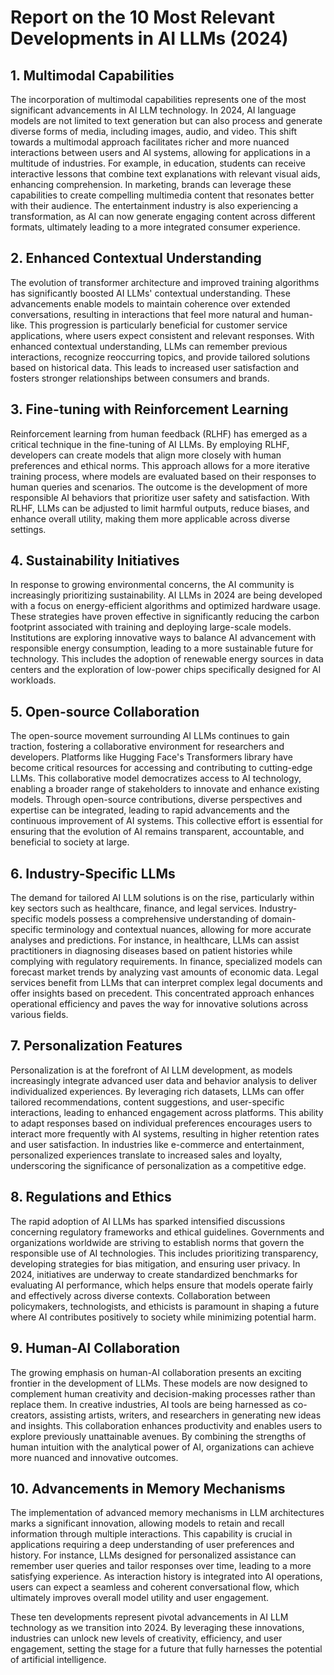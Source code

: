 # Report on the 10 Most Relevant Developments in AI LLMs (2024)

## 1. Multimodal Capabilities
The incorporation of multimodal capabilities represents one of the most significant advancements in AI LLM technology. In 2024, AI language models are not limited to text generation but can also process and generate diverse forms of media, including images, audio, and video. This shift towards a multimodal approach facilitates richer and more nuanced interactions between users and AI systems, allowing for applications in a multitude of industries. For example, in education, students can receive interactive lessons that combine text explanations with relevant visual aids, enhancing comprehension. In marketing, brands can leverage these capabilities to create compelling multimedia content that resonates better with their audience. The entertainment industry is also experiencing a transformation, as AI can now generate engaging content across different formats, ultimately leading to a more integrated consumer experience.

## 2. Enhanced Contextual Understanding
The evolution of transformer architecture and improved training algorithms has significantly boosted AI LLMs' contextual understanding. These advancements enable models to maintain coherence over extended conversations, resulting in interactions that feel more natural and human-like. This progression is particularly beneficial for customer service applications, where users expect consistent and relevant responses. With enhanced contextual understanding, LLMs can remember previous interactions, recognize reoccurring topics, and provide tailored solutions based on historical data. This leads to increased user satisfaction and fosters stronger relationships between consumers and brands.

## 3. Fine-tuning with Reinforcement Learning
Reinforcement learning from human feedback (RLHF) has emerged as a critical technique in the fine-tuning of AI LLMs. By employing RLHF, developers can create models that align more closely with human preferences and ethical norms. This approach allows for a more iterative training process, where models are evaluated based on their responses to human queries and scenarios. The outcome is the development of more responsible AI behaviors that prioritize user safety and satisfaction. With RLHF, LLMs can be adjusted to limit harmful outputs, reduce biases, and enhance overall utility, making them more applicable across diverse settings.

## 4. Sustainability Initiatives
In response to growing environmental concerns, the AI community is increasingly prioritizing sustainability. AI LLMs in 2024 are being developed with a focus on energy-efficient algorithms and optimized hardware usage. These strategies have proven effective in significantly reducing the carbon footprint associated with training and deploying large-scale models. Institutions are exploring innovative ways to balance AI advancement with responsible energy consumption, leading to a more sustainable future for technology. This includes the adoption of renewable energy sources in data centers and the exploration of low-power chips specifically designed for AI workloads.

## 5. Open-source Collaboration
The open-source movement surrounding AI LLMs continues to gain traction, fostering a collaborative environment for researchers and developers. Platforms like Hugging Face's Transformers library have become critical resources for accessing and contributing to cutting-edge LLMs. This collaborative model democratizes access to AI technology, enabling a broader range of stakeholders to innovate and enhance existing models. Through open-source contributions, diverse perspectives and expertise can be integrated, leading to rapid advancements and the continuous improvement of AI systems. This collective effort is essential for ensuring that the evolution of AI remains transparent, accountable, and beneficial to society at large.

## 6. Industry-Specific LLMs
The demand for tailored AI LLM solutions is on the rise, particularly within key sectors such as healthcare, finance, and legal services. Industry-specific models possess a comprehensive understanding of domain-specific terminology and contextual nuances, allowing for more accurate analyses and predictions. For instance, in healthcare, LLMs can assist practitioners in diagnosing diseases based on patient histories while complying with regulatory requirements. In finance, specialized models can forecast market trends by analyzing vast amounts of economic data. Legal services benefit from LLMs that can interpret complex legal documents and offer insights based on precedent. This concentrated approach enhances operational efficiency and paves the way for innovative solutions across various fields.

## 7. Personalization Features
Personalization is at the forefront of AI LLM development, as models increasingly integrate advanced user data and behavior analysis to deliver individualized experiences. By leveraging rich datasets, LLMs can offer tailored recommendations, content suggestions, and user-specific interactions, leading to enhanced engagement across platforms. This ability to adapt responses based on individual preferences encourages users to interact more frequently with AI systems, resulting in higher retention rates and user satisfaction. In industries like e-commerce and entertainment, personalized experiences translate to increased sales and loyalty, underscoring the significance of personalization as a competitive edge.

## 8. Regulations and Ethics
The rapid adoption of AI LLMs has sparked intensified discussions concerning regulatory frameworks and ethical guidelines. Governments and organizations worldwide are striving to establish norms that govern the responsible use of AI technologies. This includes prioritizing transparency, developing strategies for bias mitigation, and ensuring user privacy. In 2024, initiatives are underway to create standardized benchmarks for evaluating AI performance, which helps ensure that models operate fairly and effectively across diverse contexts. Collaboration between policymakers, technologists, and ethicists is paramount in shaping a future where AI contributes positively to society while minimizing potential harm.

## 9. Human-AI Collaboration
The growing emphasis on human-AI collaboration presents an exciting frontier in the development of LLMs. These models are now designed to complement human creativity and decision-making processes rather than replace them. In creative industries, AI tools are being harnessed as co-creators, assisting artists, writers, and researchers in generating new ideas and insights. This collaboration enhances productivity and enables users to explore previously unattainable avenues. By combining the strengths of human intuition with the analytical power of AI, organizations can achieve more nuanced and innovative outcomes.

## 10. Advancements in Memory Mechanisms
The implementation of advanced memory mechanisms in LLM architectures marks a significant innovation, allowing models to retain and recall information through multiple interactions. This capability is crucial in applications requiring a deep understanding of user preferences and history. For instance, LLMs designed for personalized assistance can remember user queries and tailor responses over time, leading to a more satisfying experience. As interaction history is integrated into AI operations, users can expect a seamless and coherent conversational flow, which ultimately improves overall model utility and user engagement.

These ten developments represent pivotal advancements in AI LLM technology as we transition into 2024. By leveraging these innovations, industries can unlock new levels of creativity, efficiency, and user engagement, setting the stage for a future that fully harnesses the potential of artificial intelligence.